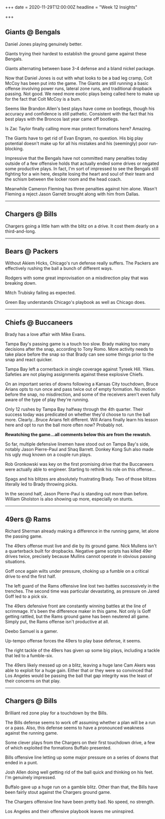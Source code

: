 +++
date = 2020-11-29T12:00:00Z
headline = "Week 12 Insights"

+++
## Giants @ Bengals

Daniel Jones playing genuinely better.

Giants trying their hardest to establish the ground game against these Bengals.

Giants alternating between base 3-4 defense and a bland nickel package.

Now that Daniel Jones is out with what looks to be a bad leg cramp, Colt McCoy has been put into the game. The Giants are still running a basic offense involving power runs, lateral zone runs, and traditional dropback passing. Not good. We need more exotic plays being called here to make up for the fact that Colt McCoy is a bum.

Seems like Brandon Allen's best plays have come on bootlegs, though his accuracy and confidence is still pathetic. Consistent with the fact that his best plays with the Broncos last year came off bootlegs.

Is Zac Taylor finally calling more max protect formations here? Amazing.

The Giants have to get rid of Evan Engram, no question. His big play potential doesn't make up for all his mistakes and his (seemingly) poor run-blocking.

Impressive that the Bengals have not committed many penalties today outside of a few offensive holds that actually ended some drives or negated some productive plays. In fact, I'm sort of impressed to see the Bengals still fighting for a win here, despite losing the heart and soul of their team and the schism between the locker room and the head coach.

Meanwhile Cameron Fleming has three penalties against him alone. Wasn't Fleming a reject Jason Garrett brought along with him from Dallas.

***

## Chargers @ Bills

Chargers going a little ham with the blitz on a drive. It cost them dearly on a third-and-long.

***

## Bears @ Packers

Without Akiem Hicks, Chicago's run defense really suffers. The Packers are effectively rushing the ball a bunch of different ways.

Rodgers with some great improvisation on a misdirection play that was breaking down.

Mitch Trubisky failing as expected.

Green Bay understands Chicago's playbook as well as Chicago does.

***

## Chiefs @ Buccaneers

Brady has a love affair with Mike Evans.

Tampa Bay's passing game is a touch too slow. Brady making too many decisions after the snap, according to Tony Romo. More activity needs to take place before the snap so that Brady can see some things prior to the snap and react quicker.

Tampa Bay left a cornerback in single coverage against Tyreek Hill. Yikes.  Safeties are not playing assignments against these explosive Chiefs.

On an important series of downs following a Kansas City touchdown, Bruce Arians opts to run once and pass twice out of empty formation. No motion before the snap, no misdirection, and some of the receivers aren't even fully aware of the type of play they're running.

Only 12 rushes by Tampa Bay halfway through the 4th quarter. Their success today was predicated on whether they'd choose to run the ball more. Clearly...Bruce Arians felt different. Will Arians finally learn his lesson here and opt to run the ball more often now? Probably not.

**Rewatching the game...all comments below this are from the rewatch.**

So far, multiple defensive linemen have stood out on Tampa Bay's side, notably Jason Pierre-Paul and Shaq Barrett. Donkey Kong Suh also made his ugly mug known on a couple run plays.

Rob Gronkowski was key on the first promising drive that the Buccaneers were actually able to engineer. Starting to rethink his role on this offense...

Spags and his blitzes are absolutely frustrating Brady. Two of those blitzes literally led to Brady throwing picks.

In the second half, Jason Pierre-Paul is standing out more than before. William Gholston is also showing up more, especially on stunts.

***

## 49ers @ Rams

Richard Sherman already making a difference in the running game, let alone the passing game.

The 49ers offense must live and die by its ground game. Nick Mullens isn't a quarterback built for dropbacks. Negative game scripts has killed 49er drives twice, precisely because Mullins cannot operate in obvious passing situations.

Goff once again wilts under pressure, choking up a fumble on a critical drive to end the first half.

The left guard of the Rams offensive line lost two battles successively in the trenches. The second time was particular devastating, as pressure on Jared Goff led to a pick six.

The 49ers defensive front are constantly winning battles at the line of scrimmage. It's been the difference maker in this game. Not only is Goff getting rattled, but the Rams ground game has been neutered all game. Simply put, the Rams offense isn't productive at all.

Deebo Samuel is a gamer.

Up-tempo offense forces the 49ers to play base defense, it seems.

The right tackle of the 49ers has given up some big plays, including a tackle that led to a fumble-six.

The 49ers likely messed up on a blitz, leaving a huge lane Cam Akers was able to exploit for a huge gain. Either that or they were so convinced that Los Angeles would be passing the ball that gap integrity was the least of their concerns on that play.

***

## Chargers @ Bills

Brilliant red zone play for a touchdown by the Bills.

The Bills defense seems to work off assuming whether a plan will be a run or a pass. Also, this defense seems to have a pronounced weakness against the running game.

Some clever plays from the Chargers on their first touchdown drive, a few of which exploited the formations Buffalo presented.

Bills offensive line letting up some major pressure on a series of downs that ended in a punt.

Josh Allen doing well getting rid of the ball quick and thinking on his feet. I'm genuinely impressed.

Buffalo gave up a huge run on a gamble blitz. Other than that, the Bills have been fairly stout against the Chargers ground game.

The Chargers offensive line have been pretty bad. No speed, no strength.

Los Angeles and their offensive playbook leaves me uninspired.